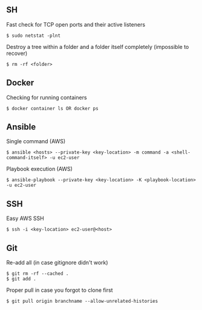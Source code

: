 ## SH

Fast check for TCP open ports and their active listeners
```
$ sudo netstat -plnt
```

Destroy a tree within a folder and a folder itself completely (impossible to recover)
```
$ rm -rf <folder>
```

## Docker

Checking for running containers
```
$ docker container ls OR docker ps
```

## Ansible
Single command (AWS)
```
$ ansible <hosts> --private-key <key-location> -m command -a <shell-command-itself> -u ec2-user
```
Playbook execution (AWS)
```
$ ansible-playbook --private-key <key-location> -K <playbook-location> -u ec2-user
```
## SSH
Easy AWS SSH
```
$ ssh -i <key-location> ec2-user@<host>
```

## Git
Re-add all (in case gitignore didn't work)
```
$ git rm -rf --cached .
$ git add .
```
Proper pull in case you forgot to clone first
```
$ git pull origin branchname --allow-unrelated-histories
```
